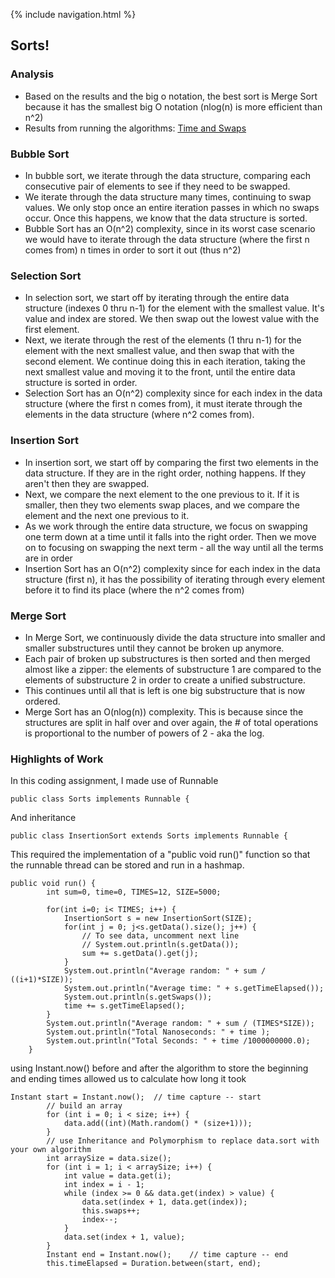 {% include navigation.html %}

## Sorts!

### Analysis
- Based on the results and the big o notation, the best sort is Merge Sort because it has the smallest big O notation (nlog(n) is more efficient than n^2)
- Results from running the algorithms: [Time and Swaps](https://docs.google.com/spreadsheets/u/7/d/1OUK_QME8nq_A_T0iI7AC677uC2ioFfvJhsV4LAzEatE/edit?usp=drive_web&ouid=102960307689219371082)
	
### Bubble Sort
- In bubble sort, we iterate through the data structure, comparing each consecutive pair of elements to see if they need to be swapped.
- We iterate through the data structure many times, continuing to swap values. We only stop once an entire iteration passes in which no swaps occur. Once this happens, we know that the data structure is sorted.
- Bubble Sort has an O(n^2) complexity, since in its worst case scenario we would have to iterate through the data structure (where the first n comes from) n times in order to sort it out (thus n^2)

### Selection Sort
- In selection sort, we start off by iterating through the entire data structure (indexes 0 thru n-1) for the element with the smallest value. It's value and index are stored. We then swap out the lowest value with the first element.
- Next, we iterate through the rest of the elements (1 thru n-1) for the element with the next smallest value, and then swap that with the second element. We continue doing this in each iteration, taking the next smallest value and moving it to the front, until the entire data structure is sorted in order.
- Selection Sort has an O(n^2) complexity since for each index in the data structure (where the first n comes from), it must iterate through the elements in the data structure (where n^2 comes from).
 
### Insertion Sort
- In insertion sort, we start off by comparing the first two elements in the data structure. If they are in the right order, nothing happens. If they aren't then they are swapped.
- Next, we compare the next element to the one previous to it. If it is smaller, then they two elements swap places, and we compare the element and the next one previous to it.
- As we work through the entire data structure, we focus on swapping one term down at a time until it falls into the right order. Then we move on to focusing on swapping the next term - all the way until all the terms are in order
- Insertion Sort has an O(n^2) complexity since for each index in the data structure (first n), it has the possibility of iterating through every element before it to find its place (where the n^2 comes from)

### Merge Sort
- In Merge Sort, we continuously divide the data structure into smaller and smaller substructures until they cannot be broken up anymore.
- Each pair of broken up substructures is then sorted and then merged almost like a zipper: the elements of substructure 1 are compared to the elements of substructure 2 in order to create a unified substructure.
- This continues until all that is left is one big substructure that is now ordered.
- Merge Sort has an O(nlog(n)) complexity. This is because since the structures are split in half over and over again, the # of total operations is proportional to the number of powers of 2 - aka the log.
	
### Highlights of Work

In this coding assignment, I made use of Runnable
```
public class Sorts implements Runnable {
```

And inheritance
```
public class InsertionSort extends Sorts implements Runnable {
```

This required the implementation of a "public void run()" function so that the runnable thread can be stored and run in a hashmap.
```
public void run() {
        int sum=0, time=0, TIMES=12, SIZE=5000;

        for(int i=0; i< TIMES; i++) {
            InsertionSort s = new InsertionSort(SIZE);
            for(int j = 0; j<s.getData().size(); j++) {
                // To see data, uncomment next line
                // System.out.println(s.getData());
                sum += s.getData().get(j);
            }
            System.out.println("Average random: " + sum / ((i+1)*SIZE));
            System.out.println("Average time: " + s.getTimeElapsed());
            System.out.println(s.getSwaps());
            time += s.getTimeElapsed();
        }
        System.out.println("Average random: " + sum / (TIMES*SIZE));
        System.out.println("Total Nanoseconds: " + time );
        System.out.println("Total Seconds: " + time /1000000000.0);
    }
```

using Instant.now() before and after the algorithm to store the beginning and ending times allowed us to calculate how long it took
```
Instant start = Instant.now();  // time capture -- start
        // build an array
        for (int i = 0; i < size; i++) {
            data.add((int)(Math.random() * (size+1)));
        }
        // use Inheritance and Polymorphism to replace data.sort with your own algorithm
        int arraySize = data.size();
        for (int i = 1; i < arraySize; i++) {
            int value = data.get(i);
            int index = i - 1;
            while (index >= 0 && data.get(index) > value) {
                data.set(index + 1, data.get(index));
                this.swaps++;
                index--;
            }
            data.set(index + 1, value);
        }
        Instant end = Instant.now();    // time capture -- end
        this.timeElapsed = Duration.between(start, end);
```
